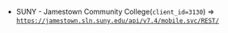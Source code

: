  - SUNY - Jamestown Community College(`client_id=3130`) => [`https://jamestown.sln.suny.edu/api/v7.4/mobile.svc/REST/`](https://jamestown.sln.suny.edu/api/v7.4/mobile.svc/REST/)
